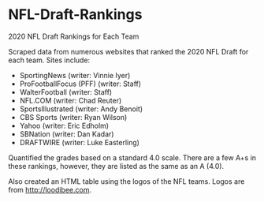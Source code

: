 # NFL-Draft-Rankings
2020 NFL Draft Rankings for Each Team

Scraped data from numerous websites that ranked the 2020 NFL Draft for each team. 
Sites include: 

  - SportingNews (writer: Vinnie Iyer)
  - ProFootballFocus (PFF) (writer: Staff)
  - WalterFootball (writer: Staff)
  - NFL.COM (writer: Chad Reuter)
  - SportsIllustrated (writer: Andy Benoit)
  - CBS Sports (writer: Ryan Wilson)
  - Yahoo (writer: Eric Edholm)
  - SBNation (writer: Dan Kadar)
  - DRAFTWIRE (writer: Luke Easterling)

Quantified the grades based on a standard 4.0 scale. There are a few A+s in these rankings, however, they are listed as the same as an A (4.0).

Also created an HTML table using the logos of the NFL teams. Logos are from http://loodibee.com.
